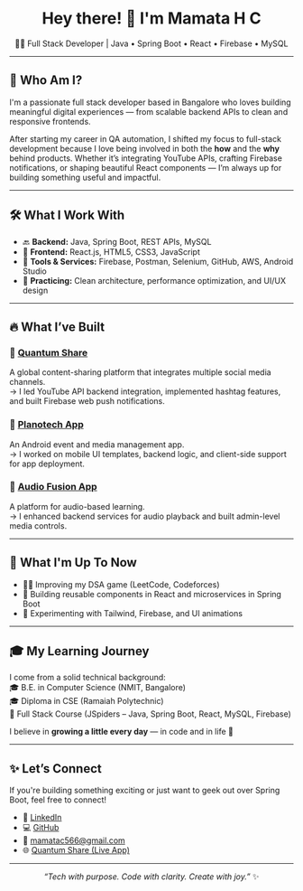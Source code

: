 <h1 align="center">Hey there! 👋 I'm Mamata H C</h1>
<p align="center">🧑‍💻 Full Stack Developer | Java • Spring Boot • React • Firebase • MySQL</p>

---

## 💬 Who Am I?

I'm a passionate full stack developer based in Bangalore who loves building meaningful digital experiences — from scalable backend APIs to clean and responsive frontends.

After starting my career in QA automation, I shifted my focus to full-stack development because I love being involved in both the **how** and the **why** behind products. Whether it’s integrating YouTube APIs, crafting Firebase notifications, or shaping beautiful React components — I’m always up for building something useful and impactful.

---

## 🛠️ What I Work With

- 🔙 **Backend:** Java, Spring Boot, REST APIs, MySQL  
- 🎨 **Frontend:** React.js, HTML5, CSS3, JavaScript  
- 🔔 **Tools & Services:** Firebase, Postman, Selenium, GitHub, AWS, Android Studio  
- 📲 **Practicing:** Clean architecture, performance optimization, and UI/UX design

---

## 🔥 What I’ve Built

### 📌 [Quantum Share](https://quantumshare.quantumparadigm.in)
A global content-sharing platform that integrates multiple social media channels.  
→ I led YouTube API backend integration, implemented hashtag features, and built Firebase web push notifications.

### 📌 [Planotech App](https://play.google.com/store/apps/details?id=com.planotech.planotech)
An Android event and media management app.  
→ I worked on mobile UI templates, backend logic, and client-side support for app deployment.

### 📌 [Audio Fusion App](https://www.quantumparadigm.in/mobile-app-development/)
A platform for audio-based learning.  
→ I enhanced backend services for audio playback and built admin-level media controls.

---

## 🎯 What I'm Up To Now

- 👩‍💻 Improving my DSA game (LeetCode, Codeforces)
- 🔄 Building reusable components in React and microservices in Spring Boot
- 🚀 Experimenting with Tailwind, Firebase, and UI animations

---

## 🎓 My Learning Journey

I come from a solid technical background:  
🎓 B.E. in Computer Science (NMIT, Bangalore)  
🎓 Diploma in CSE (Ramaiah Polytechnic)  
📘 Full Stack Course (JSpiders – Java, Spring Boot, React, MySQL, Firebase)

I believe in **growing a little every day** — in code and in life 💫

---

## ✨ Let’s Connect

If you're building something exciting or just want to geek out over Spring Boot, feel free to connect!

- 💼 [LinkedIn](https://www.linkedin.com/in/mamatahc)
- 💻 [GitHub](https://github.com/Mamata15)
- 📧 mamatac566@gmail.com
- 🌐 [Quantum Share (Live App)](https://quantumshare.quantumparadigm.in)

---

<p align="center"><i>“Tech with purpose. Code with clarity. Create with joy.”</i> ✨</p>
